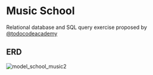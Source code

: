 # Music School

Relational database and SQL query exercise proposed by [@todocodeacademy](https://github.com/todocodeacademy)

## ERD
![model_school_music2](https://github.com/user-attachments/assets/9c094e97-cb5b-44c0-867d-53128cdefe67)

